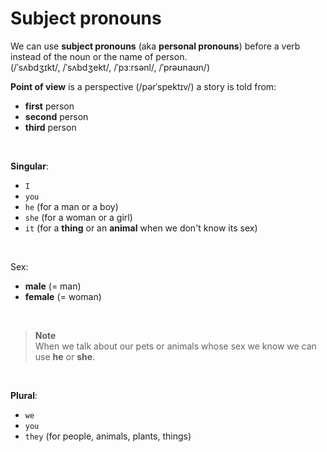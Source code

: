 # Subject pronouns
We can use **subject pronouns** (aka **personal pronouns**) before a verb instead of the noun or the name of person.<br>
(/ˈsʌbdʒɪkt/, /ˈsʌbdʒekt/, /ˈpɜːrsənl/, /ˈprəʊnaʊn/) <br>

**Point of view** is a perspective (/pərˈspektɪv/) a story is told from:
- **first** person 
- **second** person
- **third** person

<br>

**Singular**:
- `I`
- `you`
- `he` (for a man or a boy)
- `she` (for a woman or a girl)
- `it` (for a **thing** or an **animal** when we don't know its sex)

<br>

Sex:
- **male** (= man)
- **female** (= woman)

<br>

> **Note**<br>
> When we talk about our pets or animals whose sex we know we can use **he** or **she**.

<br>

**Plural**:
- `we`
- `you`
- `they` (for people, animals, plants, things)
